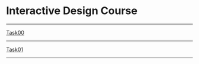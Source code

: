 # Interactive Design Course

---

[Task00](Task_00/task00.md)

---

[Task01](Task_01/task01.md)

---
